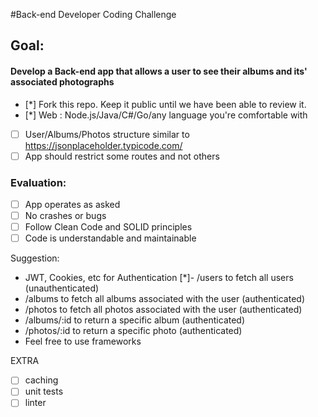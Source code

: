 #Back-end Developer Coding Challenge

## Goal:

#### Develop a Back-end app that allows a user to see their albums and its' associated photographs

- [*] Fork this repo. Keep it public until we have been able to review it.
- [*] Web : Node.js/Java/C#/Go/any language you're comfortable with
- [ ] User/Albums/Photos structure similar to https://jsonplaceholder.typicode.com/
- [ ] App should restrict some routes and not others

### Evaluation:
- [ ] App operates as asked
- [ ] No crashes or bugs
- [ ] Follow Clean Code and SOLID principles
- [ ] Code is understandable and maintainable

Suggestion: 
- JWT, Cookies, etc for Authentication
[*]- /users to fetch all users (unauthenticated) 
- /albums to fetch all albums associated with the user (authenticated)
- /photos to fetch all photos associated with the user (authenticated)
- /albums/:id to return a specific album (authenticated)
- /photos/:id to return a specific photo (authenticated)
- Feel free to use frameworks

EXTRA
- [ ] caching 
- [ ] unit tests
- [ ] linter  